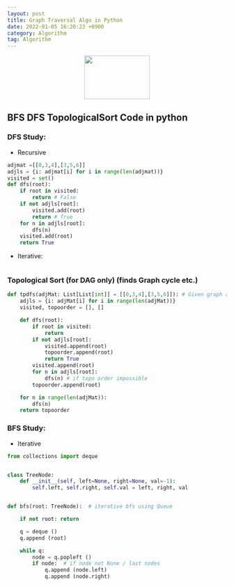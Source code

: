 ```yaml
---
layout: post 
title: Graph Traversal Algo in Python 
date: 2022-01-05 16:20:23 +0900 
category: Algorithm
tag: Algorithm
---
```


<p align="center">
  <img width="150" height="100" src="https://github.com/ShihabYasin/shihabyasin.github.io/blob/gh-pages/public/img/12.png?raw=true">
</p>

## BFS DFS TopologicalSort Code in python

### DFS Study:
* Recursive
```python
adjmat =[[0,3,4],[3,5,6]]
adjls = {i: adjmat[i] for i in range(len(adjmat))}
visited = set()
def dfs(root):
    if root in visited:
        return # False
    if not adjls[root]:
        visited.add(root)
        return # True
    for n in adjls[root]:
        dfs(n)
    visited.add(root)
    return True
```

* Iterative:
```python

```

### Topological Sort (for DAG only) (finds Graph cycle etc.)
 
```python
def tpdfs(adjMat: List[List[int]] = [[0,3,4],[3,5,6]]): # Given graph as adjMat
    adjls = {i: adjMat[i] for i in range(len(adjMat))}
    visited, topoorder = [], []

    def dfs(root):
        if root in visited:
            return 
        if not adjls[root]:
            visited.append(root)
            topoorder.append(root)
            return True
        visited.append(root)
        for n in adjls[root]:
            dfs(n) # if topo order impossible
        topoorder.append(root)

    for n in range(len(adjMat)):
        dfs(n)
    return topoorder
```
 
### BFS Study:

* Iterative
 
```python
from collections import deque


class TreeNode:
    def __init__(self, left=None, right=None, val=-1):
        self.left, self.right, self.val = left, right, val


def bfs(root: TreeNode):  # iterative bfs using Queue

    if not root: return

    q = deque ()
    q.append (root)

    while q:
        node = q.popleft ()
        if node:  # if node not None / last nodes
            q.append (node.left)
            q.append (node.right)

```